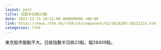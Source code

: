 ```yaml
---
layout: post
title: 日股半日跌23點
date: 2021-12-15 10:51:00.000000000 +08:00
link: https://news.rthk.hk/rthk/ch/component/k2/1624285-20211215.htm
categories: rthk
---
```


東京股市變動不大。日經指數半日跌23點，報28409點。
